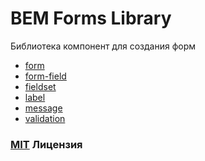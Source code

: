 BEM Forms Library
==================

Библиотека компонент для создания форм

* [form](common.blocks/form/form.ru.md)
* [form-field](common.blocks/form-field/form-field.ru.md)
* [fieldset](common.blocks/fieldset/fieldset.ru.md)
* [label](common.blocks/label/label.ru.md)
* [message](common.blocks/message/message.ru.md)
* [validation](common.blocks/validation/validation.ru.md)


### [MIT](http://en.wikipedia.org/wiki/MIT_License) Лицензия
